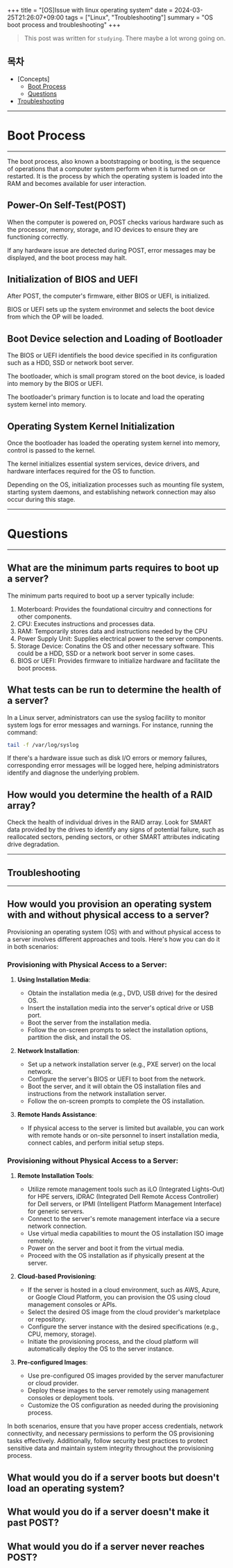 +++
title = "[OS]Issue with linux operating system"
date = 2024-03-25T21:26:07+09:00
tags = ["Linux", "Troubleshooting"]
summary = "OS boot process and troubleshooting"
+++
> This post was written for `studying`. There maybe a lot wrong going on.

## 목차
* [Concepts] 
  + [Boot Process](#boot-process)
  + [Questions](#questions)
* [Troubleshooting](#dump)

---

# Boot Process
---

The boot process, also known a bootstrapping or booting, is the sequence of operations that a computer system perform when it is turned on or restarted. It is the process by which the operating system is loaded into the RAM and becomes available for user interaction.

## Power-On Self-Test(POST)

When the computer is powered on, POST checks various hardware such as the processor, memory, storage, and IO devices to ensure they are functioning correctly.

If any hardware issue are detected during POST, error messages may be displayed, and the boot process may halt.

## Initialization of BIOS and UEFI

After POST, the computer's firmware, either BIOS or UEFI, is initialized.

BIOS or UEFI sets up the system environmet and selects the boot device from which the OP will be loaded.

## Boot Device selection and Loading of Bootloader

The BIOS or UEFI identifiels the bood device specified in its configuration such as a HDD, SSD or network boot server.

The bootloader, which is small program stored on the boot device, is loaded into memory by the BIOS or UEFI.

The bootloader's primary function is to locate and load the operating system kernel into memory.

## Operating System Kernel Initialization

Once the bootloader has loaded the operating system kernel into memory, control is passed to the kernel.

The kernel initializes essential system services, device drivers, and hardware interfaces required for the OS to function.

Depending on the OS, initialization processes such as mounting file system, starting system daemons, and establishing network connection may also occur during this stage.

---

# Questions
---

## What are the minimum parts requires to boot up a server?

The minimum parts required to boot up a server typically include:

1. Moterboard: Provides the foundational circuitry and connections for other components.
2. CPU: Executes instructions and processes data.
3. RAM: Temporarily stores data and instructions needed by the CPU
4. Power Supply Unit: Supplies electrical power to the server components.
5. Storage Device: Conatins the OS and other necessary software. This could be a HDD, SSD or a network boot server in some cases.
6. BIOS or UEFI: Provides firmware to initialize hardware and facilitate the boot process.

## What tests can be run to determine the health of a server?

In a Linux server, administrators can use the syslog facility to monitor system logs for error messages and warnings. For instance, running the command:

```bash
tail -f /var/log/syslog
```

If there's a hardware issue such as disk I/O errors or memory failures, corresponding error messages will be logged here, helping administrators identify and diagnose the underlying problem. 

## How would you determine the health of a RAID array?

Check the health of individual drives in the RAID array. Look for SMART data provided by the drives to identify any signs of potential failure, such as reallocated sectors, pending sectors, or other SMART attributes indicating drive degradation.

---

## Troubleshooting
---

## How would you provision an operating system with and without physical access to a server?
Provisioning an operating system (OS) with and without physical access to a server involves different approaches and tools. Here's how you can do it in both scenarios:

### Provisioning with Physical Access to a Server:

1. **Using Installation Media**:
   - Obtain the installation media (e.g., DVD, USB drive) for the desired OS.
   - Insert the installation media into the server's optical drive or USB port.
   - Boot the server from the installation media.
   - Follow the on-screen prompts to select the installation options, partition the disk, and install the OS.

2. **Network Installation**:
   - Set up a network installation server (e.g., PXE server) on the local network.
   - Configure the server's BIOS or UEFI to boot from the network.
   - Boot the server, and it will obtain the OS installation files and instructions from the network installation server.
   - Follow the on-screen prompts to complete the OS installation.

3. **Remote Hands Assistance**:
   - If physical access to the server is limited but available, you can work with remote hands or on-site personnel to insert installation media, connect cables, and perform initial setup steps.

### Provisioning without Physical Access to a Server:

1. **Remote Installation Tools**:
   - Utilize remote management tools such as iLO (Integrated Lights-Out) for HPE servers, iDRAC (Integrated Dell Remote Access Controller) for Dell servers, or IPMI (Intelligent Platform Management Interface) for generic servers.
   - Connect to the server's remote management interface via a secure network connection.
   - Use virtual media capabilities to mount the OS installation ISO image remotely.
   - Power on the server and boot it from the virtual media.
   - Proceed with the OS installation as if physically present at the server.

2. **Cloud-based Provisioning**:
   - If the server is hosted in a cloud environment, such as AWS, Azure, or Google Cloud Platform, you can provision the OS using cloud management consoles or APIs.
   - Select the desired OS image from the cloud provider's marketplace or repository.
   - Configure the server instance with the desired specifications (e.g., CPU, memory, storage).
   - Initiate the provisioning process, and the cloud platform will automatically deploy the OS to the server instance.

3. **Pre-configured Images**:
   - Use pre-configured OS images provided by the server manufacturer or cloud provider.
   - Deploy these images to the server remotely using management consoles or deployment tools.
   - Customize the OS configuration as needed during the provisioning process.

In both scenarios, ensure that you have proper access credentials, network connectivity, and necessary permissions to perform the OS provisioning tasks effectively. Additionally, follow security best practices to protect sensitive data and maintain system integrity throughout the provisioning process.

## What would you do if a server boots but doesn't load an operating system?

## What would you do if a server doesn't make it past POST?

## What would you do if a server never reaches POST?
